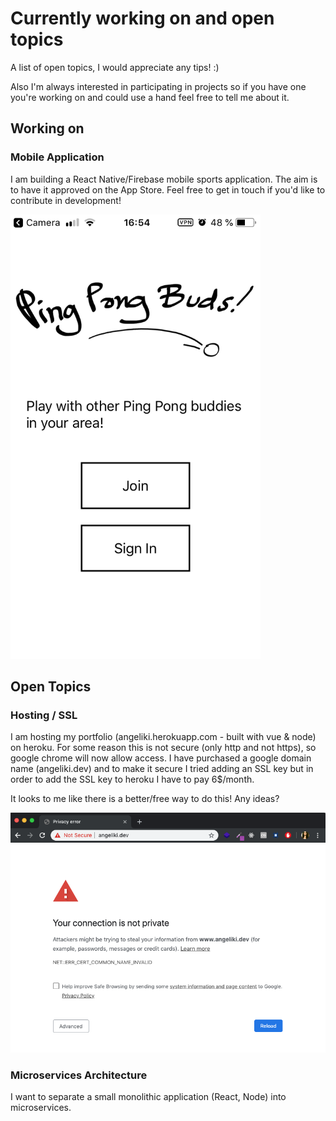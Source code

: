 # Currently working on and open topics 
A list of open topics, I would appreciate any tips! :)

Also I'm always interested in participating in projects so if you have one you're working on and could use a hand feel free to tell me about it.

## Working on 
### Mobile Application
I am building a React Native/Firebase mobile sports application. 
The aim is to have it approved on the App Store. 
Feel free to get in touch if you'd like to contribute in development!


<img src="images/pingpongbuds.PNG" width="400">


## Open Topics 
### Hosting / SSL
I am hosting my portfolio (angeliki.herokuapp.com - built with vue & node) on heroku. 
For some reason this is not secure (only http and not https), so google chrome will now allow access.
I have purchased a google domain name (angeliki.dev) and to make it secure I tried adding an SSL key 
but in order to add the SSL key to heroku I have to pay 6$/month. 

It looks to me like there is a better/free way to do this! Any ideas?


<img src="images/connectionNotPrivate.png" width="800">



### Microservices Architecture
I want to separate a small monolithic application (React, Node) into microservices. 
